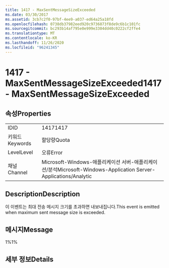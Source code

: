 ```yaml
---
title: 1417 - MaxSentMessageSizeExceeded
ms.date: 03/30/2017
ms.assetid: 3cb7c2f0-97bf-4ee9-a037-ed64a25a18fd
ms.openlocfilehash: 0738db37982eed920c9736873f8de9c6b1c101fc
ms.sourcegitcommit: bc293b14af795e0e999e3304dd40c0222cf2ffe4
ms.translationtype: MT
ms.contentlocale: ko-KR
ms.lasthandoff: 11/26/2020
ms.locfileid: "96241345"
---
```

# <a name="1417---maxsentmessagesizeexceeded"></a><span data-ttu-id="da10c-102">1417 - MaxSentMessageSizeExceeded</span><span class="sxs-lookup"><span data-stu-id="da10c-102">1417 - MaxSentMessageSizeExceeded</span></span>

## <a name="properties"></a><span data-ttu-id="da10c-103">속성</span><span class="sxs-lookup"><span data-stu-id="da10c-103">Properties</span></span>  
  
|||  
|-|-|  
|<span data-ttu-id="da10c-104">ID</span><span class="sxs-lookup"><span data-stu-id="da10c-104">ID</span></span>|<span data-ttu-id="da10c-105">1417</span><span class="sxs-lookup"><span data-stu-id="da10c-105">1417</span></span>|  
|<span data-ttu-id="da10c-106">키워드</span><span class="sxs-lookup"><span data-stu-id="da10c-106">Keywords</span></span>|<span data-ttu-id="da10c-107">할당량</span><span class="sxs-lookup"><span data-stu-id="da10c-107">Quota</span></span>|  
|<span data-ttu-id="da10c-108">Level</span><span class="sxs-lookup"><span data-stu-id="da10c-108">Level</span></span>|<span data-ttu-id="da10c-109">오류</span><span class="sxs-lookup"><span data-stu-id="da10c-109">Error</span></span>|  
|<span data-ttu-id="da10c-110">채널</span><span class="sxs-lookup"><span data-stu-id="da10c-110">Channel</span></span>|<span data-ttu-id="da10c-111">Microsoft-Windows-애플리케이션 서버-애플리케이션/분석</span><span class="sxs-lookup"><span data-stu-id="da10c-111">Microsoft-Windows-Application Server-Applications/Analytic</span></span>|  
  
## <a name="description"></a><span data-ttu-id="da10c-112">Description</span><span class="sxs-lookup"><span data-stu-id="da10c-112">Description</span></span>  

 <span data-ttu-id="da10c-113">이 이벤트는 최대 전송 메시지 크기를 초과하면 내보내집니다.</span><span class="sxs-lookup"><span data-stu-id="da10c-113">This event is emitted when maximum sent message size is exceeded.</span></span>  
  
## <a name="message"></a><span data-ttu-id="da10c-114">메시지</span><span class="sxs-lookup"><span data-stu-id="da10c-114">Message</span></span>  

 <span data-ttu-id="da10c-115">1%</span><span class="sxs-lookup"><span data-stu-id="da10c-115">1%</span></span>  
  
## <a name="details"></a><span data-ttu-id="da10c-116">세부 정보</span><span class="sxs-lookup"><span data-stu-id="da10c-116">Details</span></span>
